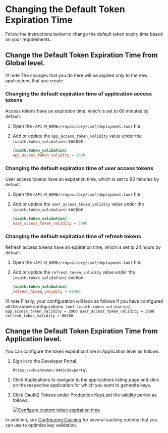 # Changing the Default Token Expiration Time

Follow the instructions below to change the default token expiry time based on your requirements.

## Change the Default Token Expiration Time from Global level.

!!! note
    The changes that you do here will be applied only to the new applications that you create.

### Changing the default expiration time of application access tokens

Access tokens have an expiration time, which is set to 60 minutes by default.

1. Open the `<API-M_HOME>/repository/conf/deployment.toml` file 
2. Add or update the `app_access_token_validity` value under the `[oauth.token_validation]` section.

    ``` toml
    [oauth.token_validation]
    app_access_token_validity = 2000
    ```

### Changing the default expiration time of user access tokens

User access tokens have an expiration time, which is set to 60 minutes by default.

1. Open the `<API-M_HOME>/repository/conf/deployment.toml` file 
2. Add or update the `user_access_token_validity` value under the `[oauth.token_validation]` section.

    ``` toml
    [oauth.token_validation]
    user_access_token_validity = 3000
    ```

### Changing the default expiration time of refresh tokens

Refresh access tokens have an expiration time, which is set to 24 hours by default.

1. Open the `<API-M_HOME>/repository/conf/deployment.toml` file.
2. Add or update the `refresh_token_validity` value under the `[oauth.token_validation]` section.

    ``` toml
    [oauth.token_validation]
    refresh_token_validity = 86400
    ```

!!! note
    Finally, your configuration will look as follows if you have configured all the above configurations.
    ``` toml
        [oauth.token_validation]
        app_access_token_validity = 2000
        user_access_token_validity = 3000
        refresh_token_validity = 86400
    ```

## Change the Default Token Expiration Time from Application level.

You can configure the token expiration time in Application level as follows.

1. Sign in to the Developer Portal.  
    
     `https://<hostname>:9443/devportal`

2. Click Applications to navigate to the applications listing page and click on the respective application for which you want to generate keys.

3. Click Oauth2 Tokens under Production Keys,set the validity period as follows.

     [![Configure custom token expiration time]({{base_path}}/assets/img/learn/generate-token-with-custom-validity.png)]({{base_path}}/assets/img/learn/generate-token-with-custom-validity.png)



In addition, see [Configuring Caching]({{base_path}}/administer/product-configurations/configuring-caching/) for several caching options that you can use to optimize key validation.
